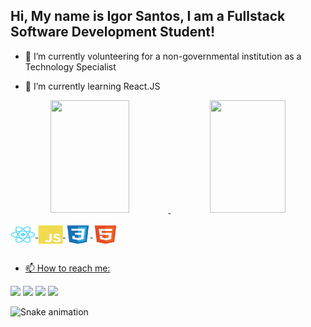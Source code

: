 ## Hi, My name is Igor Santos, I am a Fullstack Software Development Student!

<!--
**igorevanss/igorevanss** is a ✨ _special_ ✨ repository because its `README.md` (this file) appears on your GitHub profile.

Here are some ideas to get you started:
-->

- 🔭 I’m currently volunteering for a non-governmental institution as a Technology Specialist

- 🌱 I’m currently learning React.JS

<div align="center" style="display: inline_block">
  <a href="https://github.com/igorevanss">
  <img width="50%" height="180em" src="https://github-readme-stats.vercel.app/api?username=igorevanss&show_icons=true&theme=apprentice&include_all_commits=true&count_private=true"/>
  <img width="49%" height="180em" src="https://github-readme-stats.vercel.app/api/top-langs/?username=igorevanss&layout=compact&langs_count=7&theme=apprentice"/>
</div>

<div style="display: inline_block"><br>
<img align="center" alt="Igor-React" height="30" width="40" src="https://raw.githubusercontent.com/devicons/devicon/master/icons/react/react-original.svg">
  <img align="center" alt="Igor-Js" height="30" width="40" src="https://raw.githubusercontent.com/devicons/devicon/master/icons/javascript/javascript-plain.svg">
  <img align="center" alt="Igor-CSS" height="30" width="40" src="https://raw.githubusercontent.com/devicons/devicon/master/icons/css3/css3-original.svg">
  <img align="center" alt="Igor-HTML" height="30" width="40" src="https://raw.githubusercontent.com/devicons/devicon/master/icons/html5/html5-original.svg">
  <!--
  <img align="right" alt="Igor-pic" height="150" style="border-radius:50px;" src="https://media.discordapp.net/attachments/639956127056134178/890373478988013628/Publicacoes_Instagram_1_1.png?width=676&height=676">
  -->
</div>
  
  ##

- 📫 How to reach me:

<div> 
  <a href="https://www.linkedin.com/in/igorevanss/" target="_blank"><img src="https://img.shields.io/badge/-LinkedIn-%230077B5?style=for-the-badge&logo=linkedin&logoColor=white" target="_blank"></a> 
  <a href = "mailto:igorevans.pro@gmail.com"><img src="https://img.shields.io/badge/-Gmail-%23333?style=for-the-badge&logo=gmail&logoColor=white" target="_blank"></a>
  <a href="https://www.instagram.com/igorevanss/" target="_blank"><img src="https://img.shields.io/badge/-Instagram-%23E4405F?style=for-the-badge&logo=instagram&logoColor=white" target="_blank"></a>
  <a href="https://twitter.com/igorevanss" target="_blank"><img src="https://img.shields.io/badge/Twitter-1DA1F2?style=for-the-badge&logo=twitter&logoColor=white" target="_blank"></a> 
 
  ![Snake animation](https://github.com/igorevanss/igorevanss/blob/output/github-contribution-grid-snake.svg)
 
</div>
